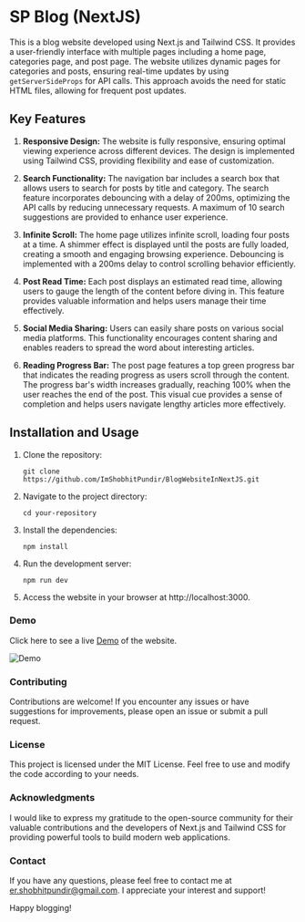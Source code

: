 # SP Blog (NextJS)

This is a blog website developed using Next.js and Tailwind CSS. It provides a user-friendly interface with multiple pages including a home page, categories page, and post page. The website utilizes dynamic pages for categories and posts, ensuring real-time updates by using `getServerSideProps` for API calls. This approach avoids the need for static HTML files, allowing for frequent post updates.

## Key Features

1. **Responsive Design:** The website is fully responsive, ensuring optimal viewing experience across different devices. The design is implemented using Tailwind CSS, providing flexibility and ease of customization.

2. **Search Functionality:** The navigation bar includes a search box that allows users to search for posts by title and category. The search feature incorporates debouncing with a delay of 200ms, optimizing the API calls by reducing unnecessary requests. A maximum of 10 search suggestions are provided to enhance user experience.

3. **Infinite Scroll:** The home page utilizes infinite scroll, loading four posts at a time. A shimmer effect is displayed until the posts are fully loaded, creating a smooth and engaging browsing experience. Debouncing is implemented with a 200ms delay to control scrolling behavior efficiently.

4. **Post Read Time:** Each post displays an estimated read time, allowing users to gauge the length of the content before diving in. This feature provides valuable information and helps users manage their time effectively.

5. **Social Media Sharing:** Users can easily share posts on various social media platforms. This functionality encourages content sharing and enables readers to spread the word about interesting articles.

6. **Reading Progress Bar:** The post page features a top green progress bar that indicates the reading progress as users scroll through the content. The progress bar's width increases gradually, reaching 100% when the user reaches the end of the post. This visual cue provides a sense of completion and helps users navigate lengthy articles more effectively.

## Installation and Usage

1. Clone the repository:

   ```shell
   git clone https://github.com/ImShobhitPundir/BlogWebsiteInNextJS.git
2. Navigate to the project directory:

   ```shell
   cd your-repository
3. Install the dependencies:

   ```shell
   npm install
4. Run the development server:

   ```shell
   npm run dev
5. Access the website in your browser at http://localhost:3000.

### Demo
Click here to see a live [Demo](https://spblog.vercel.app/) of the website.

![Demo](https://spundir.in/images/spblog.png)

### Contributing
Contributions are welcome! If you encounter any issues or have suggestions for improvements, please open an issue or submit a pull request.

### License
This project is licensed under the MIT License. Feel free to use and modify the code according to your needs.

### Acknowledgments
I would like to express my gratitude to the open-source community for their valuable contributions and the developers of Next.js and Tailwind CSS for providing powerful tools to build modern web applications.

### Contact
If you have any questions, please feel free to contact me at er.shobhitpundir@gmail.com. I appreciate your interest and support!

Happy blogging!
